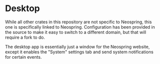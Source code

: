 # Desktop

While all other crates in this repository are not specific to Neospring, this one is specifically linked to Neospring. Configuration has been provided in the source to make it easy to switch to a different domain, but that will require a fork to do.

The desktop app is essentially just a window for the Neospring website, except it enables the "System" settings tab and send system notifications for certain events.
